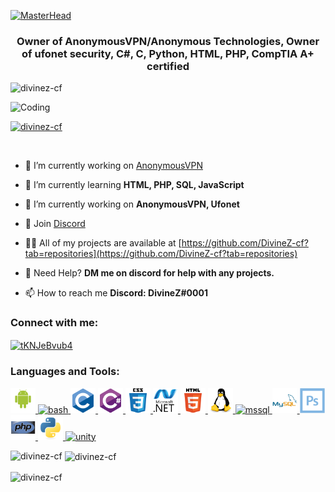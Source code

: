 [![MasterHead](https://64.media.tumblr.com/1561fec5731159fe6dac29b7b0230d21/tumblr_oel1j6DP3l1u77u56o1_1280.gifv)](https://rishavchanda.io)
<h3 align="center">Owner of AnonymousVPN/Anonymous Technologies, Owner of ufonet security, C#, C, Python, HTML, PHP, CompTIA A+ certified</h3>

<p align="left"> <img src="https://komarev.com/ghpvc/?username=divinez-cf&label=Profile%20views&color=0e75b6&style=flat" alt="divinez-cf" /> </p>

<img align="centre" alt="Coding" width="850" src="https://share.creavite.co/sOP08QlAjGG1cLvV.gif">

<p align="left"> <a href="https://github.com/DivineZ-cf"><img src="https://github-profile-trophy.vercel.app/?username=divinez-cf" alt="divinez-cf" length="800" /></a> </p>

<p align="left"> <a href="https://twitter.com/" target="blank"><img src="https://img.shields.io/twitter/follow/?logo=twitter&style=for-the-badge" alt="" /></a> </p>

- 🔭 I’m currently working on [AnonymousVPN](https://www.unhittable.org)

- 🌱 I’m currently learning **HTML, PHP, SQL, JavaScript**

- 🔭 I’m currently working on **AnonymousVPN, Ufonet**

- 🤝 Join [Discord](https://discord.gg/qjfYCBegzV)

- 👨‍💻 All of my projects are available at [https://github.com/DivineZ-cf?tab=repositories](https://github.com/DivineZ-cf?tab=repositories)

- 💬 Need Help? **DM me on discord for help with any projects.**

- 📫 How to reach me **Discord: DivineZ#0001**

<h3 align="left">Connect with me:</h3>
<p align="left">
<a href="https://discord.gg/qjfYCBegzV" target="blank"><img align="center" src="https://raw.githubusercontent.com/rahuldkjain/github-profile-readme-generator/master/src/images/icons/Social/discord.svg" alt="tKNJeBvub4" height="30" width="40" /></a>
</p>

<h3 align="left">Languages and Tools:</h3>
<p align="left"> <a href="https://developer.android.com" target="_blank" rel="noreferrer"> <img src="https://raw.githubusercontent.com/devicons/devicon/master/icons/android/android-original-wordmark.svg" alt="android" width="40" height="40"/> </a> <a href="https://www.gnu.org/software/bash/" target="_blank" rel="noreferrer"> <img src="https://www.vectorlogo.zone/logos/gnu_bash/gnu_bash-icon.svg" alt="bash" width="40" height="40"/> </a> <a href="https://www.cprogramming.com/" target="_blank" rel="noreferrer"> <img src="https://raw.githubusercontent.com/devicons/devicon/master/icons/c/c-original.svg" alt="c" width="40" height="40"/> </a> <a href="https://www.w3schools.com/cs/" target="_blank" rel="noreferrer"> <img src="https://raw.githubusercontent.com/devicons/devicon/master/icons/csharp/csharp-original.svg" alt="csharp" width="40" height="40"/> </a> <a href="https://www.w3schools.com/css/" target="_blank" rel="noreferrer"> <img src="https://raw.githubusercontent.com/devicons/devicon/master/icons/css3/css3-original-wordmark.svg" alt="css3" width="40" height="40"/> </a> <a href="https://dotnet.microsoft.com/" target="_blank" rel="noreferrer"> <img src="https://raw.githubusercontent.com/devicons/devicon/master/icons/dot-net/dot-net-original-wordmark.svg" alt="dotnet" width="40" height="40"/> </a> <a href="https://www.w3.org/html/" target="_blank" rel="noreferrer"> <img src="https://raw.githubusercontent.com/devicons/devicon/master/icons/html5/html5-original-wordmark.svg" alt="html5" width="40" height="40"/> </a> <a href="https://www.linux.org/" target="_blank" rel="noreferrer"> <img src="https://raw.githubusercontent.com/devicons/devicon/master/icons/linux/linux-original.svg" alt="linux" width="40" height="40"/> </a> <a href="https://www.microsoft.com/en-us/sql-server" target="_blank" rel="noreferrer"> <img src="https://www.svgrepo.com/show/303229/microsoft-sql-server-logo.svg" alt="mssql" width="40" height="40"/> </a> <a href="https://www.mysql.com/" target="_blank" rel="noreferrer"> <img src="https://raw.githubusercontent.com/devicons/devicon/master/icons/mysql/mysql-original-wordmark.svg" alt="mysql" width="40" height="40"/> </a> <a href="https://www.photoshop.com/en" target="_blank" rel="noreferrer"> <img src="https://raw.githubusercontent.com/devicons/devicon/master/icons/photoshop/photoshop-line.svg" alt="photoshop" width="40" height="40"/> </a> <a href="https://www.php.net" target="_blank" rel="noreferrer"> <img src="https://raw.githubusercontent.com/devicons/devicon/master/icons/php/php-original.svg" alt="php" width="40" height="40"/> </a> <a href="https://www.python.org" target="_blank" rel="noreferrer"> <img src="https://raw.githubusercontent.com/devicons/devicon/master/icons/python/python-original.svg" alt="python" width="40" height="40"/> </a> <a href="https://unity.com/" target="_blank" rel="noreferrer"> <img src="https://www.vectorlogo.zone/logos/unity3d/unity3d-icon.svg" alt="unity" width="40" height="40"/> </a> </p>

<p><img align="left" src="https://github-readme-stats.vercel.app/api/top-langs?username=divinez-cf&show_icons=true&locale=en&layout=compact" alt="divinez-cf" /></p>

<p>&nbsp;<img align="center" src="https://github-readme-stats.vercel.app/api?username=divinez-cf&show_icons=true&locale=en" alt="divinez-cf" /></p>

<p><img align="center" src="https://github-readme-streak-stats.herokuapp.com/?user=divinez-cf&" alt="divinez-cf" /></p>
